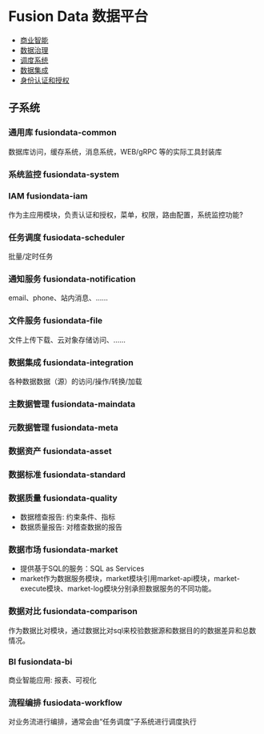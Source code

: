 # Fusion Data 数据平台

- [商业智能](./bi.md)
- [数据治理](./governance.md)
- [调度系统](./scheduler.md)
- [数据集成](./integration.md)
- [身份认证和授权](./iam/index.md)

## 子系统

### 通用库 fusiondata-common

数据库访问，缓存系统，消息系统，WEB/gRPC 等的实际工具封装库

### 系统监控 fusiondata-system

### IAM fusiondata-iam

作为主应用模块，负责认证和授权，菜单，权限，路由配置，系统监控功能?

### 任务调度 fusiodata-scheduler

批量/定时任务

### 通知服务 fusiondata-notification

email、phone、站内消息、……

### 文件服务 fusiondata-file

文件上传下载、云对象存储访问、……

### 数据集成 fusiondata-integration

各种数据数据（源）的访问/操作/转换/加载

### 主数据管理 fusiondata-maindata

### 元数据管理 fusiondata-meta

### 数据资产 fusiondata-asset

### 数据标准 fusiondata-standard

### 数据质量 fusiondata-quality

- 数据稽查报告: 约束条件、指标
- 数据质量报告: 对稽查数据的报告

### 数据市场 fusiondata-market

- 提供基于SQL的服务：SQL as Services
- market作为数据服务模块，market模块引用market-api模块，market-execute模块、market-log模块分别承担数据服务的不同功能。

### 数据对比 fusiondata-comparison

作为数据比对模块，通过数据比对sql来校验数据源和数据目的的数据差异和总数情况。

### BI fusiondata-bi

商业智能应用: 报表、可视化

### 流程编排 fusiodata-workflow

对业务流进行编排，通常会由“任务调度”子系统进行调度执行

